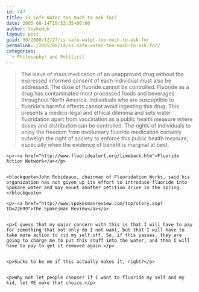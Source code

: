 ```yaml
---
id: 747
title: Is Safe Water too much to ask for?
date: 2005-08-14T19:53:35+00:00
author: tsykoduk
layout: post
guid: 30/2008/12/27/is-safe-water-too-much-to-ask-for
permalink: /2005/08/14/is-safe-water-too-much-to-ask-for/
categories:
  - Philosophy! and Politics!
---
```

<blockquote>The issue of mass medication of an unapproved drug without the expressed informed consent of each individual must also be addressed. The dose of fluoride cannot be controlled. Fluoride as a drug has contaminated most processed foods and beverages throughout North America. Individuals who are susceptible to fluoride's harmful effects cannot avoid ingesting this drug. This presents a medico-legal and ethical dilemma and sets water fluoridation apart from vaccination as a public health measure where doses and distribution can be controlled. The rights of individuals to enjoy the freedom from involuntary fluoride medication certainly outweigh the right of society to enforce this public health measure, especially when the evidence of benefit is marginal at best.</blockquote>

	<p>-<a href="http://www.fluoridealert.org/limeback.htm">Fluoride Action Network</a></p>


	<blockquote>John Robideaux, chairman of Fluoridation Works, said his organization has not given up its effort to introduce fluoride into Spokane water and may mount another petition drive in the spring.</blockquote>

	<p>-<a href="http://www.spokesmanreview.com/top/story.asp?ID=22699">the Spokesman Review</a></p>


	<p>I guess that my major concern with this is that I will have to pay for something that not only do I not want, but that I will have to take more action to rid my self off. So, if this passes, they are going to charge me to put this stuff into the water, and then I will have to pay to get it removed again.</p>


	<p>Sucks to be me if this actually makes it, right?</p>


	<p>Why not let people choose? If I want to fluoride my self and my kid, let ME make that choice.</p>